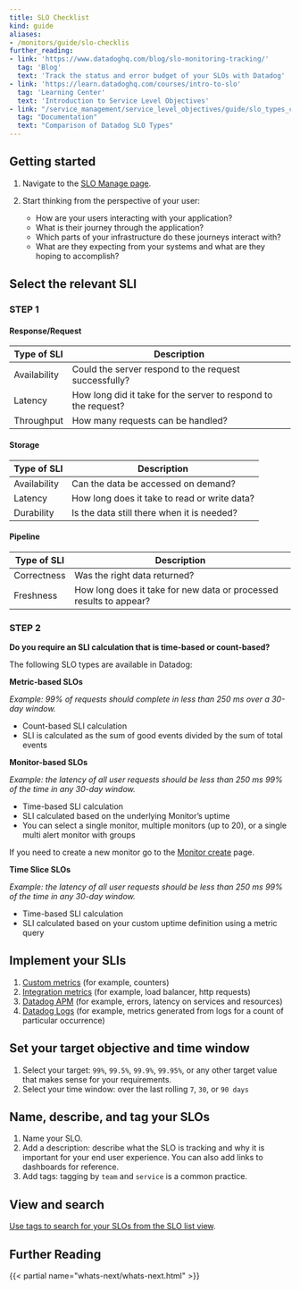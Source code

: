 ```yaml
---
title: SLO Checklist
kind: guide
aliases:
- /monitors/guide/slo-checklis
further_reading:
- link: 'https://www.datadoghq.com/blog/slo-monitoring-tracking/'
  tag: 'Blog'
  text: 'Track the status and error budget of your SLOs with Datadog'
- link: 'https://learn.datadoghq.com/courses/intro-to-slo'
  tag: 'Learning Center'
  text: 'Introduction to Service Level Objectives'
- link: "/service_management/service_level_objectives/guide/slo_types_comparison/"
  tag: "Documentation"
  text: "Comparison of Datadog SLO Types"
---
```



## Getting started

1. Navigate to the [SLO Manage page][1].

2. Start thinking from the perspective of your user:

    * How are your users interacting with your application?
    * What is their journey through the application?
    * Which parts of your infrastructure do these journeys interact with?
    * What are they expecting from your systems and what are they hoping to accomplish?

## Select the relevant SLI

### STEP 1

#### Response/Request

|  Type of SLI |  Description                                                   |
| ------------ | -------------------------------------------------------------- |
| Availability | Could the server respond to the request successfully?          |
| Latency      | How long did it take for the server to respond to the request? |
| Throughput   | How many requests can be handled?                              |

#### Storage

|  Type of SLI |  Description                                 |
| ------------ | -------------------------------------------- |
| Availability | Can the data be accessed on demand?          |
| Latency      | How long does it take to read or write data? |
| Durability   | Is the data still there when it is needed?   |

#### Pipeline

| Type of SLI |   Description                                                      |
| ----------- | ------------------------------------------------------------------ |
| Correctness | Was the right data returned?                                       |
| Freshness   | How long does it take for new data or processed results to appear? |

### STEP 2

**Do you require an SLI calculation that is time-based or count-based?**

The following SLO types are available in Datadog: 

**Metric-based SLOs**

_Example: 99% of requests should complete in less than 250 ms over a 30-day window._

- Count-based SLI calculation
- SLI is calculated as the sum of good events divided by the sum of total events

**Monitor-based SLOs**

_Example: the latency of all user requests should be less than 250 ms 99% of the time in any
30-day window._

- Time-based SLI calculation
- SLI calculated based on the underlying Monitor’s uptime
- You can select a single monitor, multiple monitors (up to 20), or a single multi alert monitor with groups

If you need to create a new monitor go to the [Monitor create][2] page.

**Time Slice SLOs**

_Example: the latency of all user requests should be less than 250 ms 99% of the time in any
30-day window._

- Time-based SLI calculation
- SLI calculated based on your custom uptime definition using a metric query

## Implement your SLIs

1. [Custom metrics][3] (for example, counters)
2. [Integration metrics][4] (for example, load balancer, http requests)
3. [Datadog APM][5] (for example, errors, latency on services and resources)
4. [Datadog Logs][6] (for example, metrics generated from logs for a count of particular occurrence)

## Set your target objective and time window

1. Select your target: `99%`, `99.5%`, `99.9%`, `99.95%`, or any other target value that makes sense for your requirements.
2. Select your time window: over the last rolling `7`, `30`, or `90 days`

## Name, describe, and tag your SLOs

1. Name your SLO.
2. Add a description: describe what the SLO is tracking and why it is important for your end user experience. You can also add links to dashboards for reference.
3. Add tags: tagging by `team` and `service` is a common practice.

## View and search

[Use tags to search for your SLOs from the SLO list view][7].

## Further Reading

{{< partial name="whats-next/whats-next.html" >}}

[1]: https://app.datadoghq.com/slo/manage
[2]: https://app.datadoghq.com/monitors#create/metric
[3]: /metrics
[4]: /integrations
[5]: /tracing/trace_pipeline/generate_metrics/
[6]: /logs/logs_to_metrics/
[7]: /service_management/service_level_objectives/#searching-and-viewing-slos
